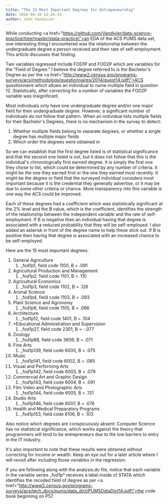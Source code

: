 ```yaml
---
title: "The 15 Most Important Degrees for Entrepeneurship"
date: 2016-04-10 12:26:33
author: John Vandivier
---
```




While conducting <a href=\"https://github.com/Vandivier/data-science-practice/tree/master/stata-practice\">an EDA of the ACS PUMS</a> data set, one interesting thing I encountered was the relationship between the undergraduate degree a person received and their rate of self-employment. This article discusses that finding.

Two variables regressed include FOD1P and FOD2P which are variables for the \"Field of Degree.\" I believe the degree referred to is the Bachelor's Degree as per the <a href=\"http://www2.census.gov/programs-surveys/acs/methodology/questionnaires/2014/quest14.pdf\">ACS questionnaire</a> which allows an individual to name multiple field in question 12. Statistically, after correcting for a number of variables the FOD2P variable was insignificant.

Most individuals only have one undergraduate degree and/or one major field for their undergraduate degree. However, a significant number of individuals do not follow that pattern. When an individual lists multiple fields for their Bachelor's Degrees, there is no mechanism in the survey to detect:
<ol>
	<li>Whether multiple fields belong to separate degrees, or whether a single degree has multiple major fields</li>
	<li>Which order the degrees were obtained in</li>
</ol>
So we can establish that the first degree listed is of statistical significance and that the second one listed is not, but it does not follow that this is the individual's chronologically first earned degree. It is simply the first one they chose to list, which could be determined by any number of criteria. It might be the one they earned first or the one they earned most recently. It might be the degree or field that the surveyed individual considers most important because it is the credential they generally advertise, or it may be due to some other criteria or chance. More transparency into this variable is one way the ACS could be improved.

Each of these degrees had a coefficient which was statistically significant at the 2% level and the B value, which is the coefficient, identifies the strength of the relationship between the independent variable and the rate of self-employment. If B is negative then an individual having that degree is associated with a reduced probability that they will be self-employed. I also added an asterisk in front of the degree name to help these stick out. If B is positive then having that degree is associated with an increased chance to be self-employed.

Here are the 15 most important degrees:
<ol>
	<li>General Agriculture
<ol>
	<li>_fod1p1, field code 1100, B = .091</li>
</ol>
</li>
	<li>Agricultural Production and Management
<ol>
	<li>_fod1p2, field code 1101, B = .110</li>
</ol>
</li>
	<li>Agricultural Economics
<ol>
	<li>_fod1p3, field code 1102, B = .126</li>
</ol>
</li>
	<li>Animal Science
<ol>
	<li>_fod1p4, field code 1103, B = .093</li>
</ol>
</li>
	<li>Plant Science and Agronomy
<ol>
	<li>_fod1p6, field code 1105, B = .086</li>
</ol>
</li>
	<li>Architecture
<ol>
	<li>_fod1p12, field code 1401, B = .104</li>
</ol>
</li>
	<li>*Educational Administration and Supervision
<ol>
	<li>_fod1p27, field code 2301, B = -.077</li>
</ol>
</li>
	<li>Zoology
<ol>
	<li>_fod1p88, field code 3609, B = .071</li>
</ol>
</li>
	<li>Fine Arts
<ol>
	<li>_fod1p139, field code 6000, B = .075</li>
</ol>
</li>
	<li>Music
<ol>
	<li>_fod1p141, field code 6002, B = .085</li>
</ol>
</li>
	<li>Visual and Performing Arts
<ol>
	<li>_fod1p142, field code 6003, B = .079</li>
</ol>
</li>
	<li>Commercial Art and Graphic Design
<ol>
	<li>_fod1p143, field code 6004, B = .091</li>
</ol>
</li>
	<li>Film Video and Photographic Arts
<ol>
	<li>_fod1p144, field code 6005, B = .131</li>
</ol>
</li>
	<li>Studio Arts
<ol>
	<li>_fod1p146, field code 6007, B = .076</li>
</ol>
</li>
	<li>Health and Medical Preparatory Programs
<ol>
	<li>_fod1p153, field code 6106, B = .103</li>
</ol>
</li>
</ol>
Also notice which degrees are conspicuously absent: Computer Science has no statistical significance, which works against the theory that programmers will tend to be entrepreneurs due to the low barriers to entry in the IT industry.

It's also important to note that these results were obtained without correcting for income or wealth. Keep an eye out for a later article where I will revisit after including those variables in the regression.

If you are following along with the analysis.do file, notice that each variable in the variable series _fod1p* receives a label inside of STATA which identifies the recoded field of degree as per <a href=\"http://www2.census.gov/programs-surveys/acs/tech_docs/pums/data_dict/PUMSDataDict14.pdf\">the code book beginning on P57</a>.